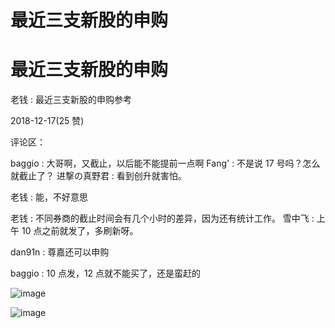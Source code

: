 # 最近三支新股的申购

# 最近三支新股的申购

老钱 : 最近三支新股的申购参考

2018-12-17(25 赞)

评论区：

baggio : 大哥啊，又截止，以后能不能提前一点啊 Fang' : 不是说 17 号吗？怎么就截止了？ 进撃の真野君 : 看到创升就害怕。

老钱 : 能，不好意思

老钱 : 不同券商的截止时间会有几个小时的差异，因为还有统计工作。 雪中飞 : 上午 10 点之前就发了，多刷新呀。

dan91n : 尊嘉还可以申购

baggio : 10 点发，12 点就不能买了，还是蛮赶的

![image](img/Image_330.png)

![image](img/Image_331.png)